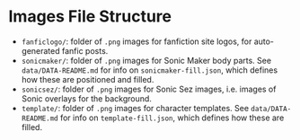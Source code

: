 # Images File Structure

- `fanficlogo/`: folder of `.png` images for fanfiction site logos, for auto-generated fanfic posts.
- `sonicmaker/`: folder of `.png` images for Sonic Maker body parts. See `data/DATA-README.md` for info on `sonicmaker-fill.json`, which defines how these are positioned and filled.
- `sonicsez/`: folder of `.png` images for Sonic Sez images, i.e. images of Sonic overlays for the background.
- `template/`: folder of `.png` images for character templates. See `data/DATA-README.md` for info on `template-fill.json`, which defines how these are filled.
